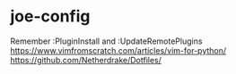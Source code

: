 # joe-config

Remember :PluginInstall and :UpdateRemotePlugins
https://www.vimfromscratch.com/articles/vim-for-python/
https://github.com/Netherdrake/Dotfiles/
